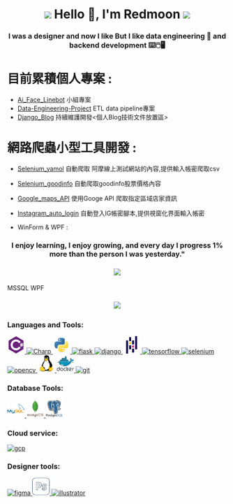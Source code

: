 <div>
   <h1 align="center"><img src="https://www.niusnews.com/upload/imgs/default/2018JulP/0723Rabbit/6.gif" width="100"> Hello 👋, I'm Redmoon <img src="https://www.niusnews.com/upload/imgs/default/2018JulP/0723Rabbit/62.gif" width="100"></h1> 
</div>

<h3 align="center"> I was a designer and now I like But I like data engineering 📄 and backend development  ⌨️🖱️🖥️ </h3

<div >
   
   # 目前累積個人專案 :
   - [Ai_Face_Linebot](https://github.com/tn00627974/AI-Project) 小組專案
   - [Data-Engineering-Project](https://github.com/tn00627974/Data-Engineering-Project) ETL data pipeline專案
   - [Django_Blog](https://github.com/tn00627974/Django_Blog) 持續維護開發<個人Blog技術文件放置區>
   
   # 網路爬蟲小型工具開發 :
   - [Selenium_yamol](https://github.com/tn00627974/Selenium_yamol) 自動爬取 阿摩線上測試網站的內容,提供輸入帳密爬取csv
   - [Selenium_goodinfo](https://github.com/tn00627974/Selenium_goodinfo) 自動爬取goodinfo股票價格內容
   - [Google_maps_API](https://github.com/tn00627974/Google_maps_API) 使用Googe API 爬取指定區域店家資訊
   - [Instagram_auto_login](https://github.com/tn00627974/Instagram_auto_login) 自動登入IG帳密腳本,提供視窗化界面輸入帳密

   - WinForm & WPF :

</div>
<div >
   <h3 align="center">I enjoy learning, I enjoy growing, and every day I progress 1% more than the person I was yesterday."</h3>
    <h3 align="center">
         <img src="https://github.com/tn00627974/tn00627974/assets/139155210/31806402-f400-4a34-a5c4-2496865b6237" width="500" >
    </h3>
</div>
MSSQL WPF
<div>
    <h3 align="center">
         <img src="https://camo.githubusercontent.com/cb336f58175b3d3574a6e2b4814abf34f2e8d23c726598e00e296a27aada0fdc/68747470733a2f2f67696664622e636f6d2f696d616765732f686967682f616e696d617465642d6d616e2d636f6d70757465722d636f64696e672d6e6165366d65633337386c73673169332e676966" width="500" >
    </h3>
</div>

### <h3 align="left">Languages and Tools:</h3>

<a href="" target="_blank" rel="noreferrer">
    <img src="https://raw.githubusercontent.com/devicons/devicon/6910f0503efdd315c8f9b858234310c06e04d9c0/icons/csharp/csharp-plain.svg" alt="Charp" width="40" height="40"/>
</a>

<a href="" target="_blank" rel="noreferrer">
    <img src="https://www.spec-india.com/wp-content/uploads/2023/05/winforms-logo.png" alt="Charp" width="50" height="50"/>
</a>

<a href="https://www.python.org" target="_blank" rel="noreferrer">
    <img src="https://raw.githubusercontent.com/devicons/devicon/master/icons/python/python-original.svg" alt="python" width="40" height="40"/>
</a>

<a href="https://flask.palletsprojects.com/" target="_blank" rel="noreferrer">
    <img src="https://www.vectorlogo.zone/logos/pocoo_flask/pocoo_flask-icon.svg" alt="flask" width="40" height="40"/>
</a>

<a href="https://django.palletsprojects.com/" target="_blank" rel="noreferrer">
    <img src="https://cdn.worldvectorlogo.com/logos/django.svg" alt="django" width="40" height="40"/>
</a> 

<a href="https://pandas.pydata.org/" target="_blank" rel="noreferrer">
    <img src="https://raw.githubusercontent.com/devicons/devicon/2ae2a900d2f041da66e950e4d48052658d850630/icons/pandas/pandas-original.svg" alt="pandas" width="40" height="40"/>
</a>

<a href="https://www.tensorflow.org" target="_blank" rel="noreferrer">
    <img src="https://www.vectorlogo.zone/logos/tensorflow/tensorflow-icon.svg" alt="tensorflow" width="40" height="40"/>
</a>

<a href="https://www.selenium.dev" target="_blank" rel="noreferrer">
    <img src="https://raw.githubusercontent.com/detain/svg-logos/780f25886640cef088af994181646db2f6b1a3f8/svg/selenium-logo.svg" alt="selenium" width="40" height="40"/>
</a>


<a href="https://opencv.org/" target="_blank" rel="noreferrer">
    <img src="https://www.vectorlogo.zone/logos/opencv/opencv-icon.svg" alt="opencv" width="40" height="40"/>
</a>

<a href="https://www.linux.org/" target="_blank" rel="noreferrer">
    <img src="https://raw.githubusercontent.com/devicons/devicon/master/icons/linux/linux-original.svg" alt="linux" width="40" height="40"/>
</a>

<a href="https://www.docker.com/" target="_blank" rel="noreferrer">
    <img src="https://raw.githubusercontent.com/devicons/devicon/master/icons/docker/docker-original-wordmark.svg" alt="docker" width="40" height="40"/>
</a>
<a href="https://git-scm.com/" target="_blank" rel="noreferrer">
    <img src="https://www.vectorlogo.zone/logos/git-scm/git-scm-icon.svg" alt="git" width="40" height="40"/>
</a>

### <h3 align="left">Database Tools:</h3>
<a href="https://www.mysql.com/" target="_blank" rel="noreferrer">
    <img src="https://raw.githubusercontent.com/devicons/devicon/master/icons/mysql/mysql-original-wordmark.svg" alt="mysql" width="40" height="40"/>
</a>
<a href="https://www.mongodb.com/" target="_blank" rel="noreferrer">
    <img src="https://raw.githubusercontent.com/devicons/devicon/master/icons/mongodb/mongodb-original-wordmark.svg" alt="mongodb" width="40" height="40"/>
</a>
<a href="https://www.postgresql.org" target="_blank" rel="noreferrer">
    <img src="https://raw.githubusercontent.com/devicons/devicon/master/icons/postgresql/postgresql-original-wordmark.svg" alt="postgresql" width="40" height="40"/>
</a>

### <h3 align="left">Cloud service:</h3>
<a href="https://cloud.google.com" target="_blank" rel="noreferrer">
    <img src="https://www.vectorlogo.zone/logos/google_cloud/google_cloud-icon.svg" alt="gcp" width="40" height="40"/>
</a>

### <h3 align="left">Designer tools:</h3>
<a href="https://www.figma.com/" target="_blank" rel="noreferrer">
    <img src="https://www.vectorlogo.zone/logos/figma/figma-icon.svg" alt="figma" width="40" height="40"/>
</a>

<a href="https://www.photoshop.com/en" target="_blank" rel="noreferrer">
    <img src="https://raw.githubusercontent.com/devicons/devicon/master/icons/photoshop/photoshop-line.svg" alt="photoshop" width="40" height="40"/>
</a>
<a href="https://www.adobe.com/in/products/illustrator.html" target="_blank" rel="noreferrer">
    <img src="https://www.vectorlogo.zone/logos/adobe_illustrator/adobe_illustrator-icon.svg" alt="illustrator" width="40" height="40"/>
</a>
